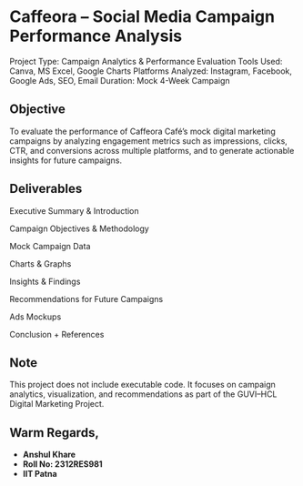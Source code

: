 # Caffeora – Social Media Campaign Performance Analysis

Project Type: Campaign Analytics & Performance Evaluation
Tools Used: Canva, MS Excel, Google Charts
Platforms Analyzed: Instagram, Facebook, Google Ads, SEO, Email
Duration: Mock 4-Week Campaign

 ## Objective

To evaluate the performance of Caffeora Café’s mock digital marketing campaigns by analyzing engagement metrics such as impressions, clicks, CTR, and conversions across multiple platforms, and to generate actionable insights for future campaigns.

## Deliverables

Executive Summary & Introduction

Campaign Objectives & Methodology

Mock Campaign Data

Charts & Graphs

Insights & Findings

Recommendations for Future Campaigns

Ads Mockups 

Conclusion + References

## Note

This project does not include executable code.
It focuses on campaign analytics, visualization, and recommendations as part of the GUVI–HCL Digital Marketing Project.

## **Warm Regards**,
 - **Anshul Khare**
 - **Roll No: 2312RES981**
 - **IIT Patna**
